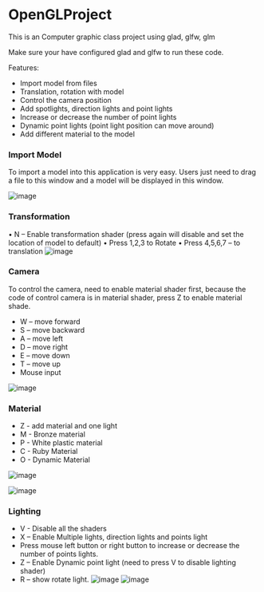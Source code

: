 # OpenGLProject

This is an Computer graphic class project using glad, glfw, glm

Make sure your have configured glad and glfw to run these code.

Features:
- Import model from files
- Translation, rotation with model 
- Control the camera position
- Add spotlights, direction lights and point lights
- Increase or decrease the number of point lights
- Dynamic point lights (point light position can move around)
- Add different material to the model

### Import Model
To import a model into this application is very easy. Users just need to drag a file to this window and a model will be displayed in this window.

![image](https://github.com/BingXiong1995/OpenGLProject/blob/master/Images/1.png?raw=true)

### Transformation
•	N – Enable transformation shader (press again will disable and set the location of model to default)
•	Press 1,2,3 to Rotate
•	Press 4,5,6,7 – to translation
![image](https://github.com/BingXiong1995/OpenGLProject/blob/master/Images/2.png?raw=true)

### Camera
To control the camera, need to enable material shader first, because the code of control camera is in material shader, press Z to enable material shade.
- W – move forward
- S – move backward
- A – move left  
- D – move right  
- E – move down 
- T – move up
- Mouse input

![image](https://github.com/BingXiong1995/OpenGLProject/blob/master/Images/3.png?raw=true)

### Material
- Z - add material and one light
- M - Bronze material
- P - White plastic material
- C - Ruby Material
- O - Dynamic Material

![image](https://github.com/BingXiong1995/OpenGLProject/blob/master/Images/4.png?raw=true)

![image](https://github.com/BingXiong1995/OpenGLProject/blob/master/Images/5.png?raw=true)

### Lighting
-	V - Disable all the shaders
-	X – Enable Multiple lights, direction lights and points light
-	Press mouse left button or right button to increase or decrease the number of points lights.
-	Z – Enable Dynamic point light (need to press V to disable lighting shader)
-	R – show rotate light.
![image](https://github.com/BingXiong1995/OpenGLProject/blob/master/Images/7.png?raw=true)
![image](https://github.com/BingXiong1995/OpenGLProject/blob/master/Images/6.png?raw=true)
